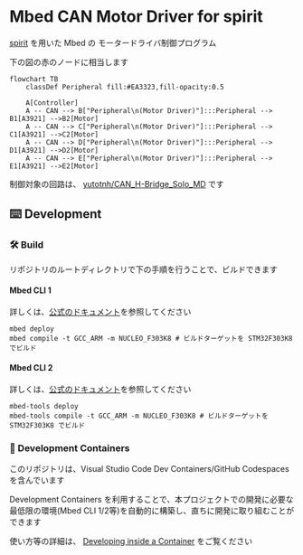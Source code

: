 # Mbed CAN Motor Driver for spirit

[spirit](https://github.com/yutotnh/spirit) を用いた Mbed の モータードライバ制御プログラム

下の図の赤のノードに相当します

```mermaid
flowchart TB
    classDef Peripheral fill:#EA3323,fill-opacity:0.5

    A[Controller]
    A -- CAN --> B["Peripheral\n(Motor Driver)"]:::Peripheral --> B1[A3921] -->B2[Motor]
    A -- CAN --> C["Peripheral\n(Motor Driver)"]:::Peripheral --> C1[A3921] -->C2[Motor]
    A -- CAN --> D["Peripheral\n(Motor Driver)"]:::Peripheral --> D1[A3921] -->D2[Motor]
    A -- CAN --> E["Peripheral\n(Motor Driver)"]:::Peripheral --> E1[A3921] -->E2[Motor]
```

制御対象の回路は、 [yutotnh/CAN_H-Bridge_Solo_MD](https://github.com/yutotnh/CAN_H-Bridge_Solo_MD) です

## ⌨️ Development

### 🛠️ Build

リポジトリのルートディレクトリで下の手順を行うことで、ビルドできます

#### Mbed CLI 1

詳しくは、[公式のドキュメント](https://os.mbed.com/docs/mbed-os/latest/build-tools/mbed-cli.html)を参照してください

```shell
mbed deploy
mbed compile -t GCC_ARM -m NUCLEO_F303K8 # ビルドターゲットを STM32F303K8 でビルド
```

#### Mbed CLI 2

詳しくは、[公式のドキュメント](https://os.mbed.com/docs/mbed-os/latest/build-tools/mbed-cli-2.html)を参照してください

```shell
mbed-tools deploy
mbed-tools compile -t GCC_ARM -m NUCLEO_F303K8 # ビルドターゲットを STM32F303K8 でビルド
```

### 🐋 Development Containers

このリポジトリは、Visual Studio Code Dev Containers/GitHub Codespaces を含んでいます

Development Containers を利用することで、本プロジェクトでの開発に必要な最低限の環境(Mbed CLI 1/2等)を自動的に構築し、直ちに開発に取り組むことができます

使い方等の詳細は、 [Developing inside a Container](https://code.visualstudio.com/docs/devcontainers/containers) をご覧ください

